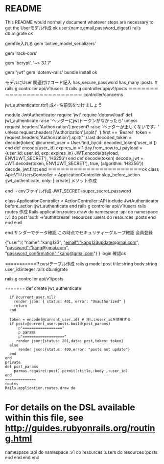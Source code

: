 # README

This README would normally document whatever steps are necessary to get the
Userモデル作成 ok
user:{name,email,password_digest}
rails db:migrate  ok

gemfile入れる
gem ‘active_model_serializers’

gem 'rack-cors’

gem 'bcrypt', '~> 3.1.7’

gem "jwt"
gem 'dotenv-rails'
bundle install ok

モデルにUser 関連付けコード記入
  has_secure_password
  has_many :posts
＃rails g controller api/v1/users
＃rails g controller api/v1/posts
＝＝＝＝＝＝＝＝＝＝＝＝＝＝＝＝＝＝＝＝＝＝＝＝＝
controller/concerns

jwt_authenticator.rb作成<=名前気をつけましょう

module JwtAuthenticator
require 'jwt'
require 'dotenv/load'
def jwt_authenticate
raise 'ヘッダーにjwtトークンがなかったら' unless request.headers['Authorization'].present?
raise 'ヘッダーが正しくないです。' unless request.headers['Authorization'].split(' ').first == 'Bearer'
token = request.headers['Authorization'].split(' ').last
decoded_token = decode(token)
@current_user = User.find_by(id: decoded_token['user_id'])
end
def encode(user_id)
expires_in = 1.day.from_now.to_i
payload = {user_id: user_id, exp: expires_in}
JWT.encode(payload, ENV['JWT_SECRET'], 'HS256')
end
def decode(token)
decode_jwt = JWT.decode(token, ENV['JWT_SECRET'], true, {algorithm: 'HS256'})
decode_jwt.first
end
＝＝＝＝＝＝＝＝＝＝＝＝＝＝＝＝＝＝＝＝＝＝ok
class Api::V1::UsersController < ApplicationController
skip_before_action :jwt_authenticate, only: [:create]
メソット作成

end
・envファイル作成
JWT_SECRET=super_secret_password　

class ApplicationController < ActionController::API
include JwtAuthenticator
before_action :jwt_authenticate
end
rails g controller api/v1/users
rails routes
作成
Rails.application.routes.draw do
namespace :api do
    namespace :v1 do
    post 'auth'=>'auth#create'
    resources :users do
    resources :posts
    end
  end
 end

end
サンダーでデータ確認
この時点でセキュリティーグループ確認
会員登録

{"user":{
"name":"kang123",
"[email":"kang123update@gmai.com](mailto:email%22:%22kang123update@gmai.com)",
"[password":"kang@gmai.com](mailto:password%22:%22kang@gmai.com)",
"[password_confirmation":"kang@gmai.com](mailto:password_confirmation%22:%22kang@gmai.com)"}
}
login 確認ok

===========P
postテーブル作成
rails g model post title:string body:string user_id:integer
rails db:migrate

rails g controller api/v1/posts


=======
      def create
     jwt_authenticate
    
      if @current_user.nil?
        render json: { status: 401, error: "Unauthorized" }
        return
      end
    
      token = encode(@current_user.id) # 正しいuser_idを使用する
      if post=@current_user.posts.build(post_params)
          p"=================="
          p params
          p"==================="
         render json:{status: 201,data: post,token: token}
      else
          render json:{status: 400,error: "posts not update"}
      end
    end
    private
    def post_params
        parmas.require(:post).permit(:title,:body ,:user_id)
    end
    ==============
    routes
    Rails.application.routes.draw do
  # For details on the DSL available within this file, see http://guides.rubyonrails.org/routing.html
  namespace :api do 
       namespace  :v1 do
       resources :users do
        resources :posts 
        end
      end
  end
end

    

